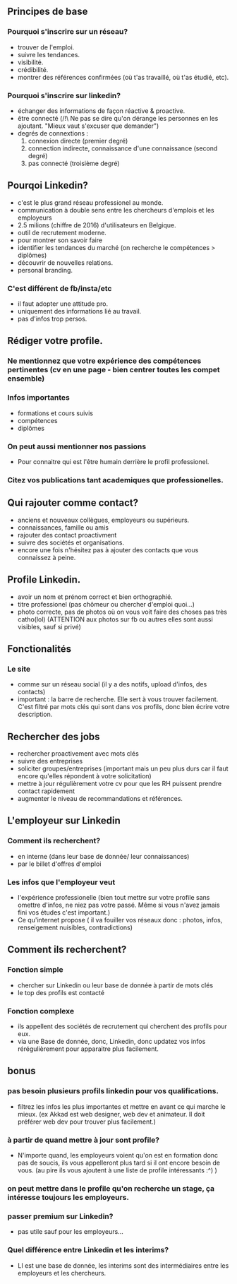 ## Principes de base
  ### Pourquoi s'inscrire sur un réseau?
  * trouver de l'emploi.
  * suivre les tendances.
  * visibilité.
  * crédibilité.
  * montrer des références confirmées (où t'as travaillé, où t'as étudié, etc).
  ### Pourquoi s'inscrire sur linkedin?
  * échanger des informations de façon réactive & proactive.
  * être connecté (/!\ Ne pas se dire qu'on dérange les personnes en les ajoutant. "Mieux vaut s'excuser que demander")
  * degrés de connextions :
    1. connexion directe (premier degré)
    2. connection indirecte, connaissance d'une connaissance (second degré)
    3. pas connecté (troisième degré)
## Pourqoi Linkedin?
* c'est le plus grand réseau professionel au monde.
* communication à double sens entre les chercheurs d'emplois et les employeurs
* 2.5 milions (chiffre de 2016) d'utilisateurs en Belgique.
* outil de recrutement moderne.
* pour montrer son savoir faire
* identifier les tendances du marché (on recherche le compétences > diplômes)
* découvrir de nouvelles relations.
* personal branding.
### C'est différent de fb/insta/etc
  * il faut adopter une attitude pro.
  * uniquement des informations lié au travail.
  * pas d'infos trop persos.
## Rédiger votre profile.
  ### Ne mentionnez que votre expérience des compétences pertinentes (cv en une page - bien centrer toutes les compet ensemble)
  ### Infos importantes
  * formations et cours suivis
  * compétences
  * diplômes
  ### On peut aussi mentionner nos passions
  * Pour connaitre qui est l'être humain derrière le profil professionel.
  ### Citez vos publications tant academiques que professionelles.
## Qui rajouter comme contact?
  * anciens et nouveaux collègues, employeurs ou supérieurs.
  * connaissances, famille ou amis
  * rajouter des contact proactivment
  * suivre des sociétés et organisations.
  * encore une fois n'hésitez pas à ajouter des contacts que vous connaissez à peine.
## Profile Linkedin.
  * avoir un nom et prénom correct et bien orthographié.
  * titre professionel (pas chômeur ou chercher d'emploi quoi...)
  * photo correcte, pas de photos où on vous voit faire des choses pas très catho(lol) (ATTENTION aux photos sur fb ou autres elles sont aussi visibles, sauf si privé)
## Fonctionalités
  ### Le site
  * comme sur un réseau social (il y a des notifs, upload d'infos, des contacts)
  * important : la barre de recherche. Elle sert à vous trouver facilement. C'est filtré par mots clés qui sont dans vos profils, donc bien écrire votre description.
## Rechercher des jobs
  * rechercher proactivement avec mots clés
  * suivre des entreprises
  * soliciter groupes/entreprises (important mais un peu plus durs car il faut encore qu'elles répondent à votre solicitation)
  * mettre à jour régulièrement votre cv pour que les RH puissent prendre contact rapidement
  * augmenter le niveau de recommandations et références.
## L'employeur sur Linkedin
  ### Comment ils recherchent?
  * en interne (dans leur base de donnée/ leur connaissances)
  * par le billet d'offres d'emploi
  ### Les infos que l'employeur veut
  * l'expérience professionelle (bien tout mettre sur votre profile sans omettre d'infos, ne niez pas votre passé. Même si vous n'avez jamais fini vos études c'est important.)
  * Ce qu'internet propose ( il va fouiller vos réseaux donc : photos, infos, renseigement nuisibles, contradictions)
## Comment ils recherchent?
  ### Fonction simple
  * chercher sur Linkedin ou leur base de donnée à partir de mots clés
  * le top des profils est contacté
  ### Fonction complexe
  * ils appellent des sociétés de recrutement qui cherchent des profils pour eux.
  * via une Base de donnée, donc, Linkedin, donc updatez vos infos rérégulièrement pour apparaitre plus facilement.
## bonus
  ### pas besoin plusieurs profils linkedin pour vos qualifications.
  * filtrez les infos les plus importantes et mettre en avant ce qui marche le mieux. (ex Akkad est web designer, web dev et animateur. Il doit préférer web dev pour trouver plus facilement.)
  ### à partir de quand mettre à jour sont profile?
  * N'importe quand, les employeurs voient qu'on est en formation donc pas de soucis, ils vous appelleront plus tard si il ont encore besoin de vous. (au pire ils vous ajoutent à une liste de profile intéressants :^) )
  ### on peut mettre dans le profile qu'on recherche un stage, ça intéresse toujours les employeurs.
  ### passer premium sur Linkedin?
  * pas utile sauf pour les employeurs...
  ### Quel différence entre Linkedin et les interims?
  * LI est une base de donnée, les interims sont des intermédiaires entre les employeurs et les chercheurs.
